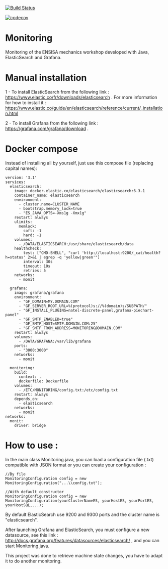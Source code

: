 [![Build Status](https://travis-ci.org/fondemen/Monitoring.svg?branch=master)](https://travis-ci.org/fondemen/Monitoring)


[![codecov](https://codecov.io/gh/fondemen/Monitoring/branch/master/graph/badge.svg)](https://codecov.io/gh/fondemen/Monitoring)

# Monitoring
Monitoring of the ENSISA mechanics workshop developed with Java, ElasticSearch and Grafana.

# Manual installation 

1 - To install ElasticSearch from the following link : https://www.elastic.co/fr/downloads/elasticsearch .
    For more information for how to install it : https://www.elastic.co/guide/en/elasticsearch/reference/current/_installation.html
    
2 - To install Grafana from the following link : https://grafana.com/grafana/download . 

# Docker compose

Instead of installing 	all by yourself, just use this compose file (replacing capital names):

```
version: '3.1'
services:
  elasticsearch:
    image: docker.elastic.co/elasticsearch/elasticsearch:6.3.1
    container_name: elasticsearch
    environment:
      - cluster.name=CLUSTER_NAME
      - bootstrap.memory_lock=true
      - "ES_JAVA_OPTS=-Xms1g -Xmx1g"
    restart: always
    ulimits:                                                                                                                                   
      memlock:
        soft: -1
        hard: -1
    volumes:
      - /DATA/ELASTICSEARCH:/usr/share/elasticsearch/data
    healthcheck:
        test: ["CMD-SHELL", "curl 'http://localhost:9200/_cat/health?h=status' 2>&1 | egrep -q 'yellow|green'"]
        interval: 30s
        timeout: 10s
        retries: 5
    networks:
      - monit

  grafana:
    image: grafana/grafana
    environment:
      - "GF_DOMAIN=MY.DOMAIN.COM"
      - "GF_SERVER_ROOT_URL=%(protocol)s://%(domain)s/SUBPATH/"
      - "GF_INSTALL_PLUGINS=natel-discrete-panel,grafana-piechart-panel"
      - "GF_SMTP_ENABLED=true"
      - "GF_SMTP_HOST=SMTP.DOMAIN.COM:25"
      - "GF_SMTP_FROM_ADDRESS=MONITORING@DOMAIN.COM"
    restart: always
    volumes:
      - /DATA/GRAFANA:/var/lib/grafana
    ports:                                                                                                                                     
      - "3000:3000"
    networks:
      - monit

  monitoring:
    build:
      context: .
      dockerfile: Dockerfile
    volumes:
      - /ETC/MONITORING/config.txt:/etc/config.txt
    restart: always
    depends_on:
      - elasticsearch
    networks:
      - monit
networks:
  monit:
    driver: bridge
```

# How to use : 

In the main class Monitoring.java, you can load a configuration file (.txt) compatible with JSON format or
you can create your configuration : 

```
//By file
MonitoringConfiguration config = new MonitoringConfiguration("...\\config.txt");

//With default constructor 
MonitoringConfiguration config = new MonitoringConfiguration(yourClusterNameES, yourHostES, yourPortES, yourHostSQL,...); 
```

By default ElasticSearch use 9200 and 9300 ports and the cluster name is "elasticsearch". 

After launching Grafana and ElasticSearch, you must configure a new datasource, see this link : http://docs.grafana.org/features/datasources/elasticsearch/ , and you can start Monitoring.java. 

This project was done to retrieve machine state changes, you have to adapt it to do another monitoring.
